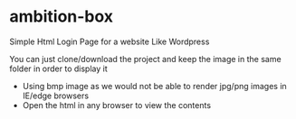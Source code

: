 # ambition-box

Simple Html Login Page for a website Like Wordpress 

You can just clone/download the project and keep the image in the same folder in order to display it
- Using bmp image as we would not be able to render jpg/png images in IE/edge browsers
- Open the html in any browser to view the contents 
